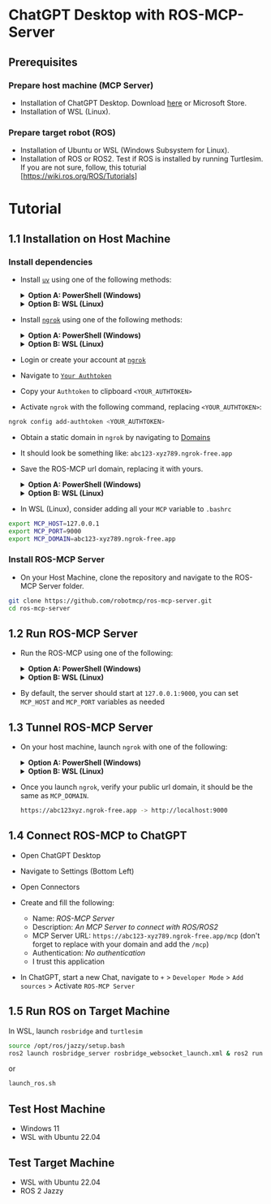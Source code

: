# ChatGPT Desktop with ROS-MCP-Server

## Prerequisites

### Prepare host machine (MCP Server)

* Installation of ChatGPT Desktop. Download [here](chatgpt.com/download) or Microsoft Store.
* Installation of WSL (Linux).

### Prepare target robot (ROS)

* Installation of Ubuntu or WSL (Windows Subsystem for Linux).
* Installation of ROS or ROS2. Test if ROS is installed by running Turtlesim. If you are not sure, follow, this toturial \[https://wiki.ros.org/ROS/Tutorials]

# Tutorial

## 1.1 Installation on Host Machine

### Install dependencies

* Install [`uv`](https://github.com/astral-sh/uv) using one of the following methods:

    <details>
	<summary><strong>Option A: PowerShell (Windows)</strong></summary>

	```bash
	winget install --id=astral-sh.uv -e
	```
	or
	```bash
	pip install uv
	```
	
	</details>

 	<details>
	<summary><strong>Option B: WSL (Linux) </strong></summary>

	```bash
	curl -LsSf https://astral.sh/uv/install.sh | sh
	```
	or (not recommended)
	```bash
	pip install uv
	```
	or (not recommended)
	```bash
	sudo snap install --classic astral-uv
	```
	</details>

* Install [`ngrok`](https://dashboard.ngrok.com/get-started/setup/linux) using one of the following methods:
	
	<details>
 	<summary><strong>Option A: PowerShell (Windows)</strong></summary>
	
	Install from Microsoft Store or from [here](https://dashboard.ngrok.com/get-started/setup/windows)
    </details>

	<details>
	<summary><strong>Option B: WSL (Linux)</strong></summary>
	
	Using Apt:
	
	```bash
	curl -sSL https://ngrok-agent.s3.amazonaws.com/ngrok.asc \\
	  | sudo tee /etc/apt/trusted.gpg.d/ngrok.asc >/dev/null \\
	  \&\& echo "deb https://ngrok-agent.s3.amazonaws.com bookworm main" \\
	  | sudo tee /etc/apt/sources.list.d/ngrok.list \\
	  \&\& sudo apt update \\
	  \&\& sudo apt install ngrok
	```
	or snap:
	```bash
	sudo snap install ngrok
	```
	</details>

* Login or create your account at [`ngrok`](https://dashboard.ngrok.com/login)
* Navigate to [`Your Authtoken`](https://dashboard.ngrok.com/get-started/your-authtoken)
* Copy your `Authtoken` to clipboard `<YOUR_AUTHTOKEN>`
* Activate `ngrok` with the following command, replacing `<YOUR_AUTHTOKEN>`:

```bash
ngrok config add-authtoken <YOUR_AUTHTOKEN>
```
* Obtain a static domain in `ngrok` by navigating to [Domains](https://dashboard.ngrok.com/domains)
* It should look be something like: `abc123-xyz789.ngrok-free.app`
* Save the ROS-MCP url domain, replacing it with yours.

	<details>
	<summary><strong>Option A: PowerShell (Windows)</strong></summary>

	```bash
	$env:MCP_DOMAIN=abc123-xyz789.ngrok-free.app
	```
	</details>

	<details>
	<summary><strong>Option B: WSL (Linux)</strong></summary>

	```bash
	export MCP_DOMAIN=abc123-xyz789.ngrok-free.app
	```
	</details>

* In WSL (Linux), consider adding all your `MCP` variable to `.bashrc`

```bash
export MCP_HOST=127.0.0.1
export MCP_PORT=9000
export MCP_DOMAIN=abc123-xyz789.ngrok-free.app
```

### Install ROS-MCP Server

*  On your Host Machine, clone the repository and navigate to the ROS-MCP Server folder.

```bash
git clone https://github.com/robotmcp/ros-mcp-server.git
cd ros-mcp-server
```


## 1.2 Run ROS-MCP Server

* Run the ROS-MCP using one of the following:
		
	<details>
	<summary><strong>Option A: PowerShell (Windows)</strong></summary>

	In PowerShell, set the tranport protocol:
	
	```bash
	$env:MCP_TRANSPORT="streamable-http" 
	```
	
	If you installed `uv` used the following:
	```bash

	uv run server.py
	```
	
	Otherwise you have to install all the dependencies manually and run:

	```bash
	python server.py
	```
	
	</details>

	<details>
	<summary><strong>Option B: WSL (Linux)</strong></summary>

	Open WSL

	Run the following:
	```bash
	export MCP_TRANSPORT="streamable-http"
	uv run server.py
	```

	or

	```bash
	cd scripts
	launch_mcp_server.sh
	```
	</details>

* By default, the server should start at `127.0.0.1:9000`, you can set `MCP_HOST` and `MCP_PORT` variables as needed



## 1.3 Tunnel ROS-MCP Server 

* On your host machine, launch `ngrok` with one of the following:

  	<details>
	<summary><strong>Option A: PowerShell (Windows)</strong></summary>

	In PowerShell, set the local port to tunnel:
	
	```bash
	$env:MCP_PORT=9000
	$env:MCP_DOMAIN=<YOUR_DOMAIN>
	```
	Run `ngrok` to tunnel your ROS-MCP server.
	
	```bash
	ngrok http --url=$env:MCP_DOMAIN $env:MCP_PORT
	```
	</details>

	<details>
	<summary><strong>Option B: WSL (Linux)</strong></summary>

	In WSL, set the local port to tunnel:
	```bash
	export MCP_PORT=9000
    export MCP_DOMAIN=<YOUR_DOMAIN>
	```
 	Run `ngrok` to tunnel your ROS-MCP server.
	```bash
	ngrok http --url=${MCP_DOMAIN} ${MCP_PORT}
	```
	Or you can also launch:
	```bash
	launch_mcp_tunnel_.sh
	```
 	</details>

* Once you launch `ngrok`, verify your public url domain, it should be the same as `MCP_DOMAIN`.

	```bash
	https://abc123xyz.ngrok-free.app -> http://localhost:9000
	```


## 1.4 Connect ROS-MCP to ChatGPT

* Open ChatGPT Desktop
* Navigate to Settings (Bottom Left)
* Open Connectors
* Create and fill the following:

	- Name: *ROS-MCP Server*
	- Description: *An MCP Server to connect with ROS/ROS2*
	- MCP Server URL: `https://abc123-xyz789.ngrok-free.app/mcp` (don't forget to replace with your domain and add the `/mcp`)
	- Authentication: *No authentication*
	- I trust this application

* In ChatGPT, start a new Chat, navigate to `+` > `Developer Mode` > `Add sources` > Activate `ROS-MCP Server`

## 1.5 Run ROS on Target Machine

In WSL, launch `rosbridge` and `turtlesim`

```bash
source /opt/ros/jazzy/setup.bash
ros2 launch rosbridge_server rosbridge_websocket_launch.xml & ros2 run turtlesim turtlesim_node
```

or

```bash
launch_ros.sh
```

## Test Host Machine
* Windows 11
* WSL with Ubuntu 22.04
 
## Test Target Machine
* WSL with Ubuntu 22.04
* ROS 2 Jazzy
